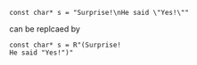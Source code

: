 `const char* s = "Surprise!\nHe said \"Yes!\""`

can be replcaed by

```
const char* s = R"(Surprise!
He said "Yes!")"
```
